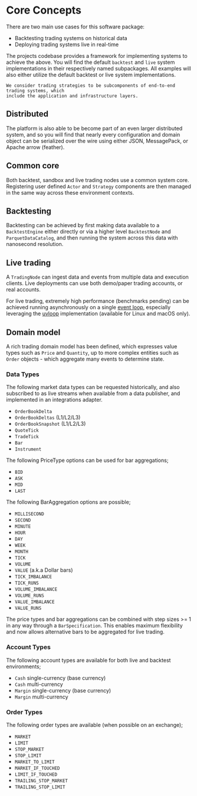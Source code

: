 # Core Concepts

There are two main use cases for this software package:

- Backtesting trading systems on historical data
- Deploying trading systems live in real-time

The projects codebase provides a framework for implementing systems to achieve the above. You will find
the default `backtest` and `live` system implementations in their respectively named subpackages. All examples
will also either utilize the default backtest or live system implementations.

```{note}
We consider trading strategies to be subcomponents of end-to-end trading systems, which
include the application and infrastructure layers.
```

## Distributed
The platform is also able to be become part of an even larger distributed system, and so you will find that 
nearly every configuration and domain object can be serialized over the wire using either JSON, MessagePack, or Apache arrow (feather).

## Common core
Both backtest, sandbox and live trading nodes use a common system core. Registering user defined `Actor` and `Strategy` 
components are then managed in the same way across these environment contexts.

## Backtesting
Backtesting can be achieved by first making data available to a `BacktestEngine` either directly or via
a higher level `BacktestNode` and `ParquetDataCatalog`, and then running the system across this data with nanosecond resolution.

## Live trading
A `TradingNode` can ingest data and events from multiple data and execution clients. 
Live deployments can use both demo/paper trading accounts, or real accounts.

For live trading, extremely high performance (benchmarks pending) can be achieved running asynchronously on a single [event loop](https://docs.python.org/3/library/asyncio-eventloop.html), 
especially leveraging the [uvloop](https://github.com/MagicStack/uvloop) implementation (available for Linux and macOS only).

## Domain model
A rich trading domain model has been defined, which expresses value types such as
`Price` and `Quantity`, up to more complex entities such as `Order` objects - which aggregate
many events to determine state.

### Data Types
The following market data types can be requested historically, and also subscribed to as live streams when available from a data publisher, and implemented in an integrations adapter.
- `OrderBookDelta`
- `OrderBookDeltas` (L1/L2/L3)
- `OrderBookSnapshot` (L1/L2/L3)
- `QuoteTick`
- `TradeTick`
- `Bar`
- `Instrument`

The following PriceType options can be used for bar aggregations;
- `BID`
- `ASK`
- `MID`
- `LAST`

The following BarAggregation options are possible;
- `MILLISECOND`
- `SECOND`
- `MINUTE`
- `HOUR`
- `DAY`
- `WEEK`
- `MONTH`
- `TICK`
- `VOLUME`
- `VALUE` (a.k.a Dollar bars)
- `TICK_IMBALANCE`
- `TICK_RUNS`
- `VOLUME_IMBALANCE`
- `VOLUME_RUNS`
- `VALUE_IMBALANCE`
- `VALUE_RUNS`

The price types and bar aggregations can be combined with step sizes >= 1 in any way through a `BarSpecification`. 
This enables maximum flexibility and now allows alternative bars to be aggregated for live trading.

### Account Types
The following account types are available for both live and backtest environments;

- `Cash` single-currency (base currency)
- `Cash` multi-currency
- `Margin` single-currency (base currency)
- `Margin` multi-currency

### Order Types
The following order types are available (when possible on an exchange);

- `MARKET`
- `LIMIT`
- `STOP_MARKET`
- `STOP_LIMIT`
- `MARKET_TO_LIMIT`
- `MARKET_IF_TOUCHED`
- `LIMIT_IF_TOUCHED`
- `TRAILING_STOP_MARKET`
- `TRAILING_STOP_LIMIT`
